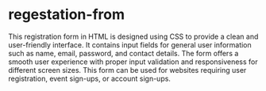 # regestation-from


This registration form in HTML is designed using CSS to provide a clean and user-friendly interface. It contains input fields for general user information such as name, email, password, and contact details. The form offers a smooth user experience with proper input validation and responsiveness for different screen sizes. This form can be used for websites requiring user registration, event sign-ups, or account sign-ups.
